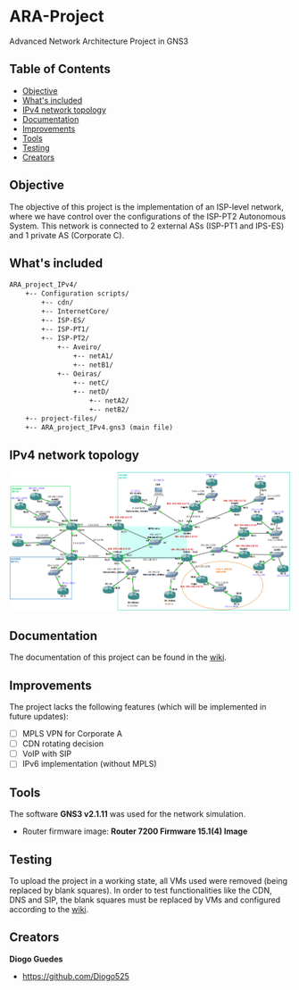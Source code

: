 # ARA-Project
Advanced Network Architecture Project in GNS3

## Table of Contents
- [Objective](#objective)
- [What's included](#whats-included)
- [IPv4 network topology](#ipv4-network-topology)
- [Documentation](#documentation)
- [Improvements](#improvements)
- [Tools](#tools)
- [Testing](#testing)
- [Creators](#creators)

## Objective

The objective of this project is the implementation of an ISP-level network, where we have control over the configurations of the ISP-PT2 Autonomous System. This network is connected to 2 external ASs (ISP-PT1 and IPS-ES) and 1 private AS (Corporate C).

## What's included
```
ARA_project_IPv4/
    +-- Configuration scripts/
        +-- cdn/
        +-- InternetCore/
        +-- ISP-ES/
        +-- ISP-PT1/
        +-- ISP-PT2/
            +-- Aveiro/
                +-- netA1/
                +-- netB1/
            +-- Oeiras/
                +-- netC/
                +-- netD/
                    +-- netA2/
                    +-- netB2/
    +-- project-files/
    +-- ARA_project_IPv4.gns3 (main file)
```

## IPv4 network topology

![ipv4_network_topology_image]

[ipv4_network_topology_image]: https://github.com/Diogo525/ARA-Project/blob/master/images/IPv4_network.png

## Documentation

The documentation of this project can be found in the [wiki](https://github.com/Diogo525/ARA-Project/wiki).

## Improvements

The project lacks the following features (which will be implemented in future updates):
- [ ] MPLS VPN for Corporate A
- [ ] CDN rotating decision
- [ ] VoIP with SIP
- [ ] IPv6 implementation (without MPLS)

## Tools

The software **GNS3 v2.1.11** was used for the network simulation.

- Router firmware image: **Router 7200 Firmware 15.1(4) Image**

## Testing

To upload the project in a working state, all VMs used were removed (being replaced by blank squares). In order to test functionalities like the CDN, DNS and SIP, the blank squares must be replaced by VMs and configured according to the [wiki](https://github.com/Diogo525/ARA-Project/wiki).

## Creators

**Diogo Guedes**

- <https://github.com/Diogo525>
